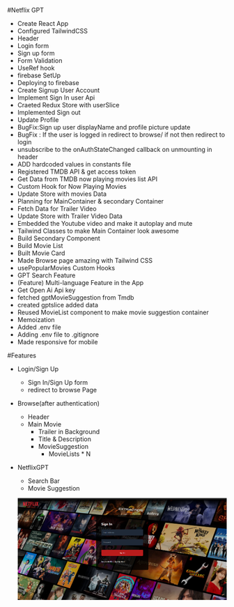 #Netflix GPT

- Create React App
- Configured TailwindCSS
- Header
- Login form
- Sign up form
- Form Validation
- UseRef hook
- firebase SetUp
- Deploying to firebase
- Create Signup User Account
- Implement Sign In user Api
- Craeted Redux Store with userSlice
- Implemented Sign out
- Update Profile
- BugFix:Sign up user displayName and profile picture update
- BugFix : If the user is logged in redirect to browse/ if not then redirect to login
- unsubscribe to the onAuthStateChanged callback on unmounting in header
- ADD hardcoded values in constants file
- Registered TMDB API & get access token
- Get Data from TMDB now playing movies list API
- Custom Hook for Now Playing Movies
- Update Store with movies Data
- Planning for MainContainer & secondary Container
- Fetch Data for Trailer Video
- Update Store with Trailer Video Data
- Embedded the Youtube video and make it autoplay and mute
- Tailwind Classes to make Main Container look awesome
- Build Secondary Component
- Build Movie List
- Built Movie Card
- Made Browse page amazing with Tailwind CSS
- usePopularMovies Custom Hooks
- GPT Search Feature
- (Feature) Multi-language Feature in the App
- Get Open Ai Api key
- fetched gptMovieSuggestion from Tmdb
- created gptslice added data
- Reused MovieList component to make movie suggestion container
- Memoization
- Added .env file
- Adding .env file to .gitignore
- Made responsive for mobile

#Features

- Login/Sign Up
  - Sign In/Sign Up form
  - redirect to browse Page
- Browse(after authentication)

  - Header
  - Main Movie
    - Trailer in Background
    - Title & Description
    - MovieSuggestion
      - MovieLists \* N

- NetflixGPT

  - Search Bar
  - Movie Suggestion

  ![Screenshot](image.png)
